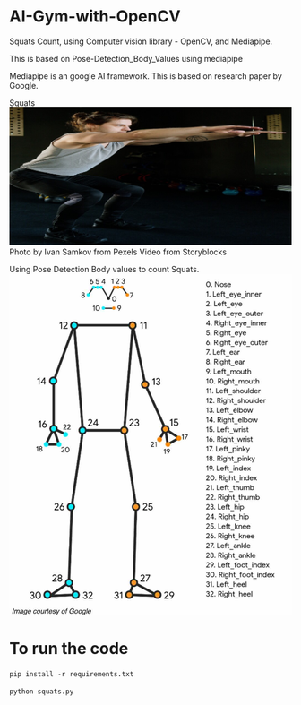 # AI-Gym-with-OpenCV

Squats Count, using Computer vision library - OpenCV, and Mediapipe.

This is based on Pose-Detection_Body_Values using mediapipe


Mediapipe is an google AI framework. This is based on research paper by Google.


Squats ![Here](https://github.com/Gangadharbhuvan/AI-Gym-with-OpenCV/blob/main/Squats_Count_with_Mediapipe/data/Squats_count.jpg)
Photo by Ivan Samkov from Pexels
Video from Storyblocks


Using Pose Detection Body values to count Squats. ![Here](https://github.com/Gangadharbhuvan/AI-Gym-with-OpenCV/blob/main/Squats_Count_with_Mediapipe/data/Pose-Detection__Body_Values.jpeg)


# To run the code

`pip install -r requirements.txt`

`python squats.py`

